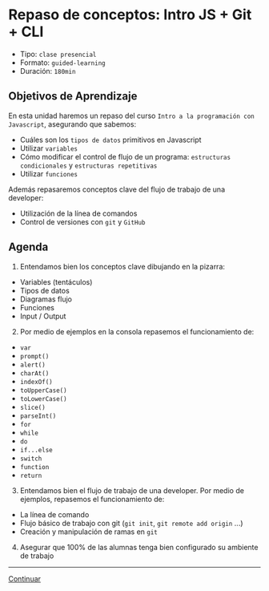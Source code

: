 # Repaso de conceptos: Intro JS + Git + CLI
- Tipo: `clase presencial`
- Formato: `guided-learning`
- Duración: `180min`

## Objetivos de Aprendizaje

En esta unidad haremos un repaso del curso `Intro a la programación con
Javascript`, asegurando que sabemos:
* Cuáles son los `tipos de datos` primitivos en Javascript
* Utilizar `variables`
* Cómo modificar el control de flujo de un programa:
`estructuras condicionales` y `estructuras repetitivas`
* Utilizar `funciones`

Además repasaremos conceptos clave del flujo de trabajo de una developer:
* Utilización de la línea de comandos
* Control de versiones con `git` y `GitHub`

## Agenda

1. Entendamos bien los conceptos clave dibujando en la pizarra:
  * Variables (tentáculos)
  * Tipos de datos
  * Diagramas flujo
  * Funciones
  * Input / Output

2. Por medio de ejemplos en la consola repasemos el funcionamiento de:
  * `var`
  * `prompt()`
  * `alert()`
  * `charAt()`
  * `indexOf()`
  * `toUpperCase()`
  * `toLowerCase()`
  * `slice()`
  * `parseInt()`
  * `for`
  * `while`
  * `do`
  * `if...else`
  * `switch`
  * `function`
  * `return`

3. Entendamos bien el flujo de trabajo de una developer. Por medio de ejemplos, repasemos el funcionamiento de:
  * La línea de comando
  * Flujo básico de trabajo con git (`git init`, `git remote add origin` ...)
  * Creación y manipulación de ramas en `git`

4. Asegurar que 100% de las alumnas tenga bien configurado su ambiente de trabajo

***

[Continuar](04-arrays.md)
